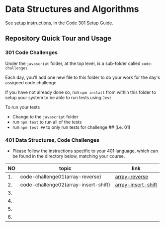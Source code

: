 # Data Structures and Algorithms

See [setup instructions](https://codefellows.github.io/setup-guide/code-301/3-code-challenges), in the Code 301 Setup Guide.

## Repository Quick Tour and Usage

### 301 Code Challenges

Under the `javascript` folder, at the top level, is a sub-folder called `code-challenges`

Each day, you'll add one new file to this folder to do your work for the day's assigned code challenge

If you have not already done so, run `npm install` from within this folder to setup your system to be able to run tests using `Jest`

To run your tests

- Change to the `javascript` folder
- run `npm test` to run all of the tests
- run `npm test ##` to only run tests for challenge ## (i.e. 01)

### 401 Data Structures, Code Challenges

- Please follow the instructions specific to your 401 language, which can be 
found in the directory below, matching your course.


|  NO  |topic            |  link             |
|  -  | - | - |
| 1.  | code-challenge01(array-reverse) | [array-reverse](https://github.com/marwanrawshedh/data-structures-and-algorithms/blob/main/401codechallenges/README.md) |
| 2.  | code-challenge02(array-insert-shift) |  [array-insert-shift](https://github.com/marwanrawshedh/data-structures-and-algorithms/blob/main/javascript-401/code-challenge02/README.md) |
| 3.  |   |   |
| 4.  |   |   |
| 5.  |   |   |
| 6.  |   |   |